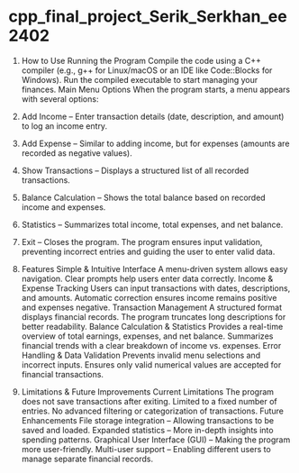 # cpp_final_project_Serik_Serkhan_ee2402
1. How to Use
Running the Program
Compile the code using a C++ compiler (e.g., g++ for Linux/macOS or an IDE like Code::Blocks for Windows).
Run the compiled executable to start managing your finances.
Main Menu Options
When the program starts, a menu appears with several options:

1. Add Income – Enter transaction details (date, description, and amount) to log an income entry.
2. Add Expense – Similar to adding income, but for expenses (amounts are recorded as negative values).
3. Show Transactions – Displays a structured list of all recorded transactions.
4. Balance Calculation – Shows the total balance based on recorded income and expenses.
5. Statistics – Summarizes total income, total expenses, and net balance.
6. Exit – Closes the program.
The program ensures input validation, preventing incorrect entries and guiding the user to enter valid data.

2. Features
Simple & Intuitive Interface
A menu-driven system allows easy navigation.
Clear prompts help users enter data correctly.
Income & Expense Tracking
Users can input transactions with dates, descriptions, and amounts.
Automatic correction ensures income remains positive and expenses negative.
Transaction Management
A structured format displays financial records.
The program truncates long descriptions for better readability.
Balance Calculation & Statistics
Provides a real-time overview of total earnings, expenses, and net balance.
Summarizes financial trends with a clear breakdown of income vs. expenses.
Error Handling & Data Validation
Prevents invalid menu selections and incorrect inputs.
Ensures only valid numerical values are accepted for financial transactions.
3. Limitations & Future Improvements
Current Limitations
The program does not save transactions after exiting.
Limited to a fixed number of entries.
No advanced filtering or categorization of transactions.
Future Enhancements
File storage integration – Allowing transactions to be saved and loaded.
Expanded statistics – More in-depth insights into spending patterns.
Graphical User Interface (GUI) – Making the program more user-friendly.
Multi-user support – Enabling different users to manage separate financial records.
